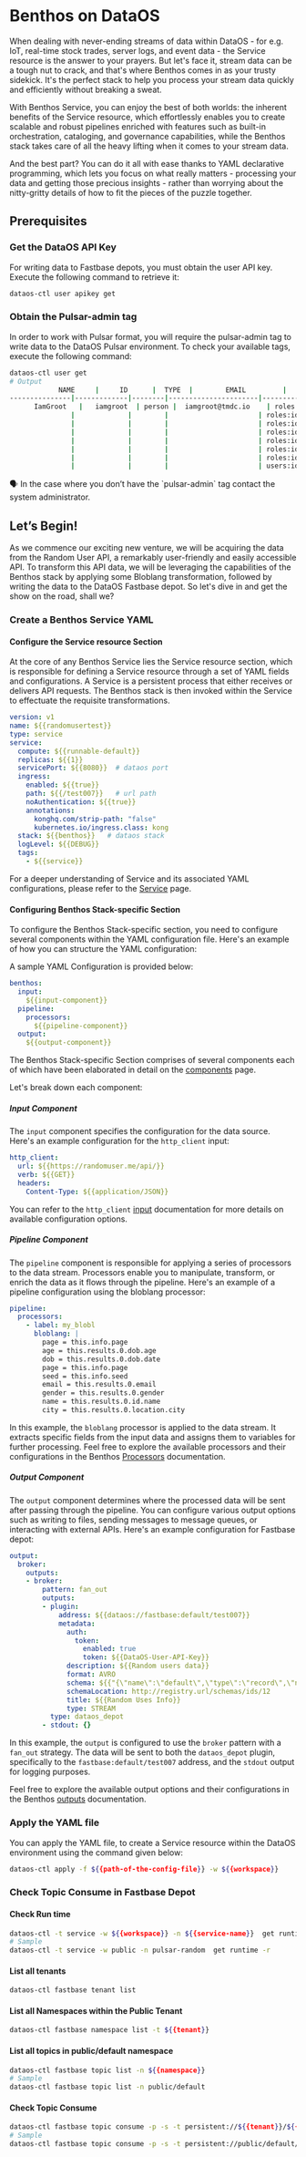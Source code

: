# Benthos on DataOS

When dealing with never-ending streams of data within DataOS - for e.g. IoT, real-time stock trades, server logs, and event data - the Service resource is the answer to your prayers. But let's face it, stream data can be a tough nut to crack, and that's where Benthos comes in as your trusty sidekick. It's the perfect stack to help you process your stream data quickly and efficiently without breaking a sweat.

With Benthos Service, you can enjoy the best of both worlds: the inherent benefits of the Service resource, which effortlessly enables you to create scalable and robust pipelines enriched with features such as built-in orchestration, cataloging, and governance capabilities, while the Benthos stack takes care of all the heavy lifting when it comes to your stream data. 

And the best part? You can do it all with ease thanks to YAML declarative programming, which lets you focus on what really matters - processing your data and getting those precious insights - rather than worrying about the nitty-gritty details of how to fit the pieces of the puzzle together.

## Prerequisites

### **Get the DataOS API Key**

For writing data to Fastbase depots, you must obtain the user API key. Execute the following command to retrieve it:

```bash
dataos-ctl user apikey get
```

### **Obtain the Pulsar-admin tag**

In order to work with Pulsar format, you will require the pulsar-admin tag to write data to the DataOS Pulsar environment. To check your available tags, execute the following command:

```bash
dataos-ctl user get
# Output
			NAME     |     ID      |  TYPE  |        EMAIL         |              TAGS               
---------------|-------------|--------|----------------------|---------------------------------
	  IamGroot   |   iamgroot  | person |  iamgroot@tmdc.io    | roles:direct:collated,                                          
               |             |        |                      | roles:id:data-dev,              
               |             |        |                      | roles:id:depot-manager,         
               |             |        |                      | roles:id:depot-reader,          
               |             |        |                      | roles:id:pulsar-admin,    # required tag
               |             |        |                      | roles:id:system-dev,            
               |             |        |                      | roles:id:user,                  
               |             |        |                      | users:id:iamgroot

```

<aside>
🗣️ In the case where you don’t have the `pulsar-admin` tag contact the system administrator.

</aside>

## Let’s Begin!

As we commence our exciting new venture, we will be acquiring the data from the Random User API, a remarkably user-friendly and easily accessible API. To transform this API data, we will be leveraging the capabilities of the Benthos stack by applying some Bloblang transformation, followed by writing the data to the DataOS Fastbase depot. So let's dive in and get the show on the road, shall we?

### **Create a Benthos Service YAML**

#### **Configure the Service resource Section**

At the core of any Benthos Service lies the Service resource section, which is responsible for defining a Service resource through a set of YAML fields and configurations. A Service is a persistent process that either receives or delivers API requests. The Benthos stack is then invoked within the Service to effectuate the requisite transformations. 

```yaml
version: v1
name: ${{randomusertest}}
type: service
service:
  compute: ${{runnable-default}}
  replicas: ${{1}}
  servicePort: ${{8080}}  # dataos port
  ingress:
    enabled: ${{true}}
    path: ${{/test007}}   # url path
    noAuthentication: ${{true}}
    annotations:
      konghq.com/strip-path: "false"
      kubernetes.io/ingress.class: kong
  stack: ${{benthos}}   # dataos stack
  logLevel: ${{DEBUG}}
  tags:
    - ${{service}}
```

For a deeper understanding of Service and its associated YAML configurations, please refer to the [Service](/resources/service) page.

#### **Configuring Benthos Stack-specific Section**

To configure the Benthos Stack-specific section, you need to configure several components within the YAML configuration file. Here's an example of how you can structure the YAML configuration:

 A sample YAML Configuration is provided below:

```yaml
benthos:
  input:
    ${{input-component}}
  pipeline:
    processors:
      ${{pipeline-component}}
  output:
    ${{output-component}}
```
The Benthos Stack-specific Section comprises of several components each of which have been elaborated in detail on the [components](/resources/stacks/benthos/components) page.

Let's break down each component:

##### **Input Component**

The `input` component specifies the configuration for the data source. Here's an example configuration for the `http_client` input:

```yaml
http_client:
  url: ${{https://randomuser.me/api/}}
  verb: ${{GET}}
  headers:
    Content-Type: ${{application/JSON}}
```

You can refer to the `http_client` [input](/resources/stacks/benthos/components/inputs/http_client) documentation for more details on available configuration options.

##### **Pipeline Component**

The `pipeline` component is responsible for applying a series of processors to the data stream. Processors enable you to manipulate, transform, or enrich the data as it flows through the pipeline. Here's an example of a pipeline configuration using the bloblang processor:

```yaml
pipeline:
  processors:
    - label: my_blobl
      bloblang: |
        page = this.info.page
        age = this.results.0.dob.age
        dob = this.results.0.dob.date
        page = this.info.page
        seed = this.info.seed
        email = this.results.0.email
        gender = this.results.0.gender
        name = this.results.0.id.name
        city = this.results.0.location.city
```
In this example, the `bloblang` processor is applied to the data stream. It extracts specific fields from the input data and assigns them to variables for further processing. Feel free to explore the available processors and their configurations in the Benthos [Processors](/resources/stacks/benthos/components/processors) documentation.

##### **Output Component**

The `output` component determines where the processed data will be sent after passing through the pipeline. You can configure various output options such as writing to files, sending messages to message queues, or interacting with external APIs. Here's an example configuration for Fastbase depot:

```yaml
output:
  broker: 
    outputs:
    - broker:
        pattern: fan_out
        outputs:
        - plugin:
            address: ${{dataos://fastbase:default/test007}}
            metadata:
              auth:
                token:
                  enabled: true
                  token: ${{DataOS-User-API-Key}}
              description: ${{Random users data}}
              format: AVRO
              schema: ${{"{\"name\":\"default\",\"type\":\"record\",\"namespace\":\"defaultNamespace\",\"fields\":[{\"name\":\"age\",\"type\":\"int\"},{\"name\":\"city\",\"type\":\"string\"},{\"name\":\"dob\",\"type\":\"string\"},{\"name\":\"email\",\"type\":\"string\"},{\"name\":\"gender\",\"type\":\"string\"},{\"name\":\"name\",\"type\":\"string\"},{\"name\":\"page\",\"type\":\"int\"},{\"name\":\"seed\",\"type\":\"string\"}]}"}}
              schemaLocation: http://registry.url/schemas/ids/12 
              title: ${{Random Uses Info}}
              type: STREAM
          type: dataos_depot
        - stdout: {}
```

In this example, the `output` is configured to use the `broker` pattern with a `fan_out` strategy. The data will be sent to both the `dataos_depot` plugin, specifically to the `fastbase:default/test007` address, and the `stdout` output for logging purposes.

Feel free to explore the available output options and their configurations in the Benthos [outputs](/resources/stacks/benthos/components/output) documentation.

### **Apply the YAML file**

You can apply the YAML file, to create a Service resource within the DataOS environment using the command given below:

```bash
dataos-ctl apply -f ${{path-of-the-config-file}} -w ${{workspace}}
```

### **Check Topic Consume in Fastbase Depot**

#### **Check Run time**

```bash
dataos-ctl -t service -w ${{workspace}} -n ${{service-name}}  get runtime -r
# Sample
dataos-ctl -t service -w public -n pulsar-random  get runtime -r
```

#### **List all tenants**

```bash
dataos-ctl fastbase tenant list
```

#### **List all Namespaces within the Public Tenant**

```bash
dataos-ctl fastbase namespace list -t ${{tenant}}
```

#### **List all topics in public/default namespace**

```bash
dataos-ctl fastbase topic list -n ${{namespace}}
# Sample
dataos-ctl fastbase topic list -n public/default
```

#### **Check Topic Consume**

```bash
dataos-ctl fastbase topic consume -p -s -t persistent://${{tenant}}/${{namespace}}/${{topic}}
# Sample
dataos-ctl fastbase topic consume -p -s -t persistent://public/default/test12
```